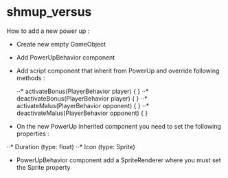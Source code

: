 # shmup_versus

How to add a new power up :

- Create new empty GameObject

- Add PowerUpBehavior component

- Add script component that inherit from PowerUp and override following methods :

    ⋅⋅* activateBonus(PlayerBehavior player) { }
    ⋅⋅* deactivateBonus(PlayerBehavior player) { }
    ⋅⋅* activateMalus(PlayerBehavior opponent) { }
    ⋅⋅* deactivateMalus(PlayerBehavior opponent) { }

- On the new PowerUp inherited component you need to set the following properties :
    
⋅⋅* Duration (type: float)
⋅⋅* Icon (type: Sprite)

- PowerUpBehavior component add a SpriteRenderer where you must set the Sprite property
